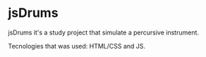 # jsDrums

jsDrums it's a study project that simulate a percursive instrument.

Tecnologies that was used: HTML/CSS and JS.